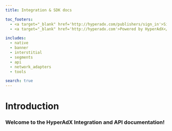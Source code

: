 ```yaml
---
title: Integration & SDK docs

toc_footers:
  - <a target="_blank" href='http://hyperadx.com/publishers/sign_in'>Sign Up for a Monetization</a>
  - <a target="_blank" href='http://hyperadx.com'>Powered by HyperAdX</a>

includes:
  - native
  - banner
  - interstitial
  - segments
  - api
  - network_adapters
  - tools

search: true
---
```


# Introduction

### Welcome to the HyperAdX Integration and API documentation!
